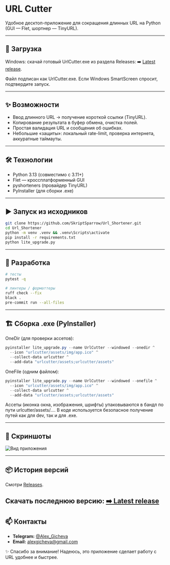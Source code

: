 # URL Cutter

Удобное десктоп-приложение для сокращения длинных URL на Python (GUI — Flet, шортнер — TinyURL).

---

## 🔽 Загрузка

Windows: скачай готовый UrlCutter.exe из раздела Releases:
➡️ [Latest release](https://github.com/SkriptSparrow/Url_Shortener/releases/latest).

Файл подписан как UrlCutter.exe. Если Windows SmartScreen спросит, подтвердите запуск.

---

## ✨ Возможности

- Ввод длинного URL → получение короткой ссылки (TinyURL).
- Копирование результата в буфер обмена, очистка полей.
- Простая валидация URL и сообщения об ошибках.
- Небольшие «защиты»: локальный rate-limit, проверка интернета, аккуратные таймауты.

---

## 🛠 Технологии

- Python 3.13 (совместимо с 3.11+)
- Flet — кроссплатформенный GUI
- pyshorteners (провайдер TinyURL)
- PyInstaller (для сборки .exe)

---

## ▶️ Запуск из исходников
```bash
git clone https://github.com/SkriptSparrow/Url_Shortener.git
cd Url_Shortener
python -m venv .venv && .venv\Scripts\activate
pip install -r requirements.txt
python lite_upgrade.py
```

---

## 🧪 Разработка
```bash
# тесты
pytest -q

# линтеры / форматтеры
ruff check --fix
black .
pre-commit run --all-files
```

---

## 🏗 Сборка .exe (PyInstaller)

OneDir (для проверки ассетов):

```powershell
pyinstaller lite_upgrade.py --name UrlCutter --windowed --onedir ^
  --icon "urlcutter/assets/img/app.ico" ^
  --collect-data urlcutter ^
  --add-data "urlcutter/assets;urlcutter/assets"
```


OneFile (одним файлом):

```powershell
pyinstaller lite_upgrade.py --name UrlCutter --windowed --onefile ^
  --icon "urlcutter/assets/img/app.ico" ^
  --collect-data urlcutter ^
  --add-data "urlcutter/assets;urlcutter/assets"
```

Ассеты (иконка окна, изображения, шрифты) упаковываются в бандл по пути urlcutter/assets/....
В коде используется безопасное получение путей как для dev, так и для .exe.

---

## 📸 Скриншоты

![Вид приложения](https://i.ibb.co/LXN1Z5dq/app.png)

---

## 📦 История версий

Смотри [Releases](https://github.com/SkriptSparrow/Url_Shortener/releases).

Скачать последнюю версию: [➡️ Latest release](https://github.com/SkriptSparrow/Url_Shortener/releases/latest)
---


## 📫 Контакты

* **Telegram:** [@Alex\_Gicheva](https://t.me/Alex_Gicheva)
* **Email:** [alexgicheva@gmail.com](mailto:alexgicheva@gmail.com)

✨ Спасибо за внимание! Надеюсь, это приложение сделает работу с URL удобнее и быстрее.
